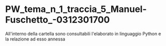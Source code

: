 # PW_tema_n_1_traccia_5_Manuel-Fuschetto_-0312301700
All'interno della cartella sono consultabili l'elaborato in linguaggio Python e la relazione ad esso annessa
